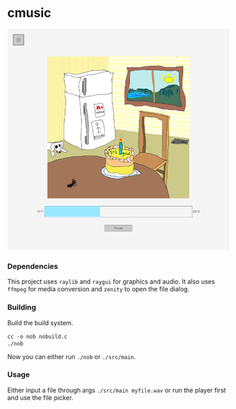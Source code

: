 # cmusic
![Screenshot](screenshot.png "Screenshot")

### Dependencies
This project uses `raylib` and `raygui` for graphics and audio. It also uses `ffmpeg` for media conversion and `zenity` to open the file dialog.

### Building
Build the build system.
```
cc -o nob nobuild.c
./nob
```
Now you can either run `./nob` or `./src/main`.

### Usage
Either input a file through args `./src/main myfile.wav` or run the player first and use the file picker.
